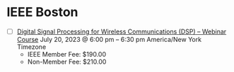 # IEEE Boston

- [ ] [Digital Signal Processing for Wireless Communications (DSP) – Webinar Course](https://ieeeboston.org/event/digital-signal-processing-webinar)
  July 20, 2023 @ 6:00 pm – 6:30 pm America/New York Timezone
  * IEEE Member Fee:  $190.00
  * Non-Member Fee:  $210.00

